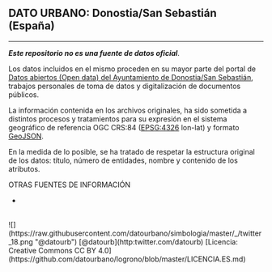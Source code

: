 ## DATO URBANO: Donostia/San Sebastián (España)
---

**_Este repositorio no es una fuente de datos oficial_**.
  
Los datos incluidos en el mismo proceden en su mayor parte del portal de [Datos abiertos (Open data) del Ayuntamiento de Donostia/San Sebastián](https://www.donostia.eus/info/udalinfo/servicios_opendata.nsf/vowebContenidosId/NT000008FE?OpenDocument&idioma=cas&id=D429174410546&doc=D), trabajos personales de toma de datos y digitalización de documentos públicos.
  
La información contenida en los archivos originales, ha sido sometida a distintos procesos y tratamientos para su expresión en el sistema geográfico de referencia OGC CRS:84 ([EPSG:4326](https://epsg.io/4326) lon-lat)  y formato [GeoJSON](http://geojson.org/).

En la medida de lo posible, se ha tratado de respetar la estructura original de los datos: título, número de entidades, nombre y contenido de los atributos.

OTRAS FUENTES DE INFORMACIÓN

* 


<br />
![](https://raw.githubusercontent.com/datourbano/simbologia/master/_/twitter_18.png "@datourb") [@datourb](http:twitter.com/datourb)  
[Licencia: Creative Commons CC BY 4.0](https://github.com/datourbano/logrono/blob/master/LICENCIA.ES.md)
